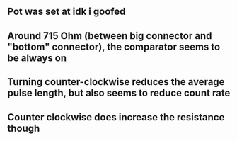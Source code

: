 ## Pot was set at idk i goofed

## Around 715 Ohm (between big connector and "bottom" connector), the comparator seems to be always on
## Turning counter-clockwise reduces the average pulse length, but also seems to reduce count rate
## Counter clockwise does increase the resistance though

